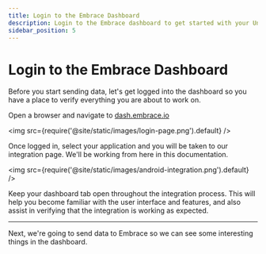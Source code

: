 ```yaml
---
title: Login to the Embrace Dashboard
description: Login to the Embrace dashboard to get started with your Unity integration
sidebar_position: 5
---
```


# Login to the Embrace Dashboard

Before you start sending data, let's get logged into the dashboard so you have a place to verify everything you are about to work on.

Open a browser and navigate to [dash.embrace.io](https://dash.embrace.io/)

<img src={require('@site/static/images/login-page.png').default} />

Once logged in, select your application and you will be taken to our integration page. We'll be working from here in this documentation.

<img src={require('@site/static/images/android-integration.png').default} />

Keep your dashboard tab open throughout the integration process. This will help you become familiar with the user interface and features, and also assist in verifying that the integration is working as expected.

---

Next, we're going to send data to Embrace so we can see some interesting things in the dashboard.
